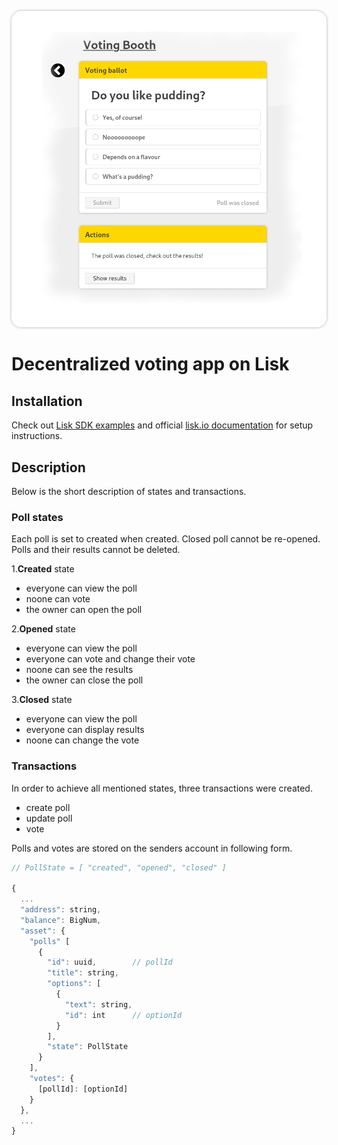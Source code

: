 <p align="center" >
  <img src="./media/screen.png" width=600 style="border-radius: 16px; box-shadow: 0 0 4px #aaa">
</p>

# Decentralized voting app on Lisk

## Installation

Check out [Lisk SDK examples](https://github.com/LiskHQ/lisk-sdk-examples) and official [lisk.io documentation](https://lisk.io/documentation/lisk-sdk/index.html) for setup instructions.

## Description

Below is the short description of states and transactions.

### Poll states

Each poll is set to created when created. Closed poll cannot be re-opened. Polls and their results cannot be deleted.

1.**Created** state

-   everyone can view the poll
-   noone can vote
-   the owner can open the poll

2.**Opened** state

-   everyone can view the poll
-   everyone can vote and change their vote
-   noone can see the results
-   the owner can close the poll

3.**Closed** state

-   everyone can view the poll
-   everyone can display results
-   noone can change the vote

### Transactions

In order to achieve all mentioned states, three transactions were created.

-   create poll
-   update poll
-   vote

Polls and votes are stored on the senders account in following form.

```js
// PollState = [ "created", "opened", "closed" ]

{
  ...
  "address": string,
  "balance": BigNum,
  "asset": {
    "polls" [
      {
        "id": uuid,        // pollId
        "title": string,
        "options": [
          {
            "text": string,
            "id": int      // optionId
          }
        ],
        "state": PollState
      }
    ],
    "votes": {
      [pollId]: [optionId]
    }
  },
  ...
}

```
